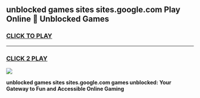 
## unblocked games sites sites.google.com Play Online 👋 Unblocked Games
<h3>
<a href="https://premium.freeplayer.one?title=unblocked_games_sites_sites.google.com&ref=19F">CLICK TO PLAY</a></h3>
<hr>

<h3>
<a href="https://premium.freeplayer.one?title=unblocked_games_sites_sites.google.com&ref=19F">CLICK 2 PLAY</a>
  
</h3>

<a href="https://premium.freeplayer.one?title=unblocked_games_sites_sites.google.com&ref=19F"><img src="https://clearcache.store/games.png"></a>


**unblocked games sites sites.google.com games unblocked: Your Gateway to Fun and Accessible Online Gaming**
